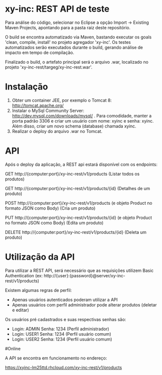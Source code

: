 # xy-inc: REST API de teste

Para análise do código, selecionar no Eclipse a opção Import -> Existing Maven Projects, apontando para a pasta raiz deste repositório.

O build se encontra automatizado via Maven, bastando executar os goals 'clean, compile, install' no projeto agregador 'xy-inc'. Os testes automatizados serão executados durante o build, gerando análise de impacto em tempo de compilação.

Finalizado o build, o artefato principal será o arquivo .war, localizado no projeto 'xy-inc-rest/targeg/xy-inc-rest.war'.

# Instalação

1. Obter um container JEE, por exemplo o Tomcat 8: http://tomcat.apache.org/ 
2. Instalar o MySql Community Server: http://dev.mysql.com/downloads/mysql/ . Para comodidade, manter a porta padrão 3306 e criar um usuário com nome: xyinc e senha: xyinc. Além disso, criar um novo schema (database) chamada xyinc.
3. Realizar o deploy do arquivo .war no Tomcat.

# API

Após o deploy da aplicação, a REST api estará disponível com os endpoints:

GET http://{computer:port}/xy-inc-rest/v1/products (Listar todos os produtos)

GET http://{computer:port}/xy-inc-rest/v1/products/{id} (Detalhes de um produto)

POST http://{computer:port}/xy-inc-rest/v1/products (e objeto Product no formato JSON como Body) (Cria um produto)

PUT http://{computer:port}/xy-inc-rest/v1/products/{id} (e objeto Product no formato JSON como Body) (Edita um produto)

DELETE http://{computer:port}/xy-inc-rest/v1/products/{id} (Deleta um produto)


# Utilização da API

Para utilizar a REST API, será necessário que as requisições utilizem Basic Authentication (ex: http://{user}:{password}@server/xy-inc-rest/v1/products)

Existem algumas regras de perfil:
 - Apenas usuários autenticados poderam utilizar a API
 - Apenas usuários com perfil administrador pode alterar produtos (deletar e editar)
 
Os usuários pré cadastrados e suas respectivas senhas são:
 - Login: ADMIN  Senha: 1234   (Perfil administrador)
 - Login: USER1  Senha: 1234   (Perfil usuário comum)
 - Login: USER2  Senha: 1234   (Perfil usuário comum)

#Online

A API se encontra em funcionamento no endereço:

https://xyinc-lm25ttd.rhcloud.com/xy-inc-rest/v1/products
